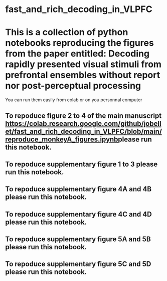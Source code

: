 # fast_and_rich_decoding_in_VLPFC
# This is a collection of python notebooks reproducing the figures from the paper entitled: **Decoding rapidly presented visual stimuli from prefrontal ensembles without report nor post-perceptual processing**
You can run them easily from colab or on you personnal computer

## To repoduce figure 2 to 4 of the main manuscript <https://colab.research.google.com/github/jobellet/fast_and_rich_decoding_in_VLPFC/blob/main/reproduce_monkeyA_figures.ipynb>please run this notebook.

## To repoduce supplementary figure 1 to 3 please run this notebook.

## To repoduce supplementary figure 4A and 4B please run this notebook.

## To repoduce supplementary figure 4C and 4D  please run this notebook.

## To repoduce supplementary figure 5A and 5B please run this notebook.

## To repoduce supplementary figure 5C and 5D  please run this notebook.
